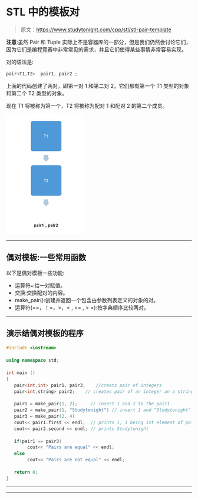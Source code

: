 # STL 中的模板对

> 原文：<https://www.studytonight.com/cpp/stl/stl-pair-template>

**注意**:虽然 Pair 和 Tuple 实际上不是容器库的一部分，但是我们仍然会讨论它们，因为它们是编程竞赛中非常常见的需求，并且它们使得某些事情非常容易实现。

对的语法是:

```cpp
pair<T1,T2>  pair1, pair2 ;
```

上面的代码创建了两对，即第一对 1 和第二对 2，它们都有第一个 T1 类型的对象和第二个 T2 类型的对象。

现在 T1 将被称为第一个，T2 将被称为配对 1 和配对 2 的第二个成员。

![Example of Pair](img/be61575cfe9dfb0894d041c51c2c508c.png)

* * *

## 偶对模板:一些常用函数

以下是偶对模板一些功能:

*   运算符`=`:给一对赋值。
*   交换:交换配对的内容。
*   make_pair():创建并返回一个包含由参数列表定义的对象的对。
*   运算符(==，！=，>，< , <= , > =):按字典顺序比较两对。

* * *

## 演示结偶对模板的程序

```cpp
#include <iostream>

using namespace std;    

int main ()
{
   pair<int,int> pair1, pair3;    //creats pair of integers
   pair<int,string> pair2;    // creates pair of an integer an a string

   pair1 = make_pair(1, 2);     // insert 1 and 2 to the pair1
   pair2 = make_pair(1, "Studytonight") // insert 1 and "Studytonight" in pair2
   pair3 = make_pair(2, 4)
   cout<< pair1.first << endl;  // prints 1, 1 being 1st element of pair1
   cout<< pair2.second << endl; // prints Studytonight

   if(pair1 == pair3)
        cout<< "Pairs are equal" << endl;
   else
        cout<< "Pairs are not equal" << endl;

   return 0;
} 
```

* * *

* * *